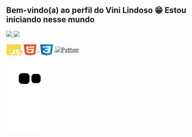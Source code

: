 ## Bem-vindo(a) ao perfil do Vini Lindoso 😁 Estou iniciando nesse mundo

 <div>
   <a href="https://github.com/vini-Lindoso">
   <img height="180em" src="https://github-readme-stats.vercel.app/api?username=vini-Lindoso&show_icons=true&theme=synthwave&include_all_commits=true&count_private=true"/>
   <img height="180em" src="[https://github-readme-stats.vercel.app/api/top-langs/?username=vini-Lindoso&layout=compact&langs_count=6&theme=tokyonight](https://github-readme-stats.vercel.app/api/top-langs/?username=vini-Lindoso&layout=compact&langs_count=6&theme=tokyonight)"/>

</div>
<div style="display: inline_block"><br>
  <img align="center" alt="Js" height="30" width="40" src="https://raw.githubusercontent.com/devicons/devicon/master/icons/javascript/javascript-plain.svg">
  <img align="center" alt="HTML" height="30" width="40" src="https://raw.githubusercontent.com/devicons/devicon/master/icons/html5/html5-original.svg">
  <img align="center" alt="CSS" height="30" width="40" src="https://raw.githubusercontent.com/devicons/devicon/master/icons/css3/css3-original.svg">
  <img align="center" alt="Python" height="30" width="40" 
src="https://cdn.jsdelivr.net/gh/devicons/devicon/icons/python/python-original.svg" />
</div>
 
<div> 
 
  ![Snake animation](https://github.com/vini-Lindoso/vini-Lindoso/blob/output/github-contribution-grid-snake.svg)

</div>
